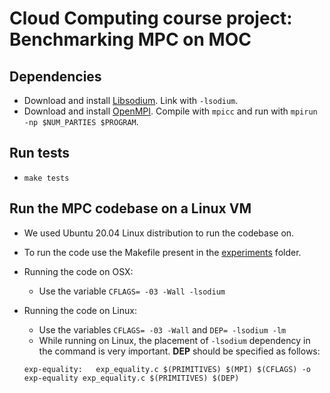 # Cloud Computing course project: Benchmarking MPC on MOC

## Dependencies
- Download and install [Libsodium](https://libsodium.gitbook.io/doc/installation). Link with `-lsodium`.
- Download and install [OpenMPI](https://www.open-mpi.org/software/ompi/v4.0/). Compile with `mpicc` and run with `mpirun -np $NUM_PARTIES $PROGRAM`.

## Run tests
- `make tests`

## Run the MPC codebase on a Linux VM
- We used Ubuntu 20.04 Linux distribution to run the codebase on.
- To run the code use the Makefile present in the [experiments](experiments) folder.
- Running the code on OSX:
    - Use the variable `CFLAGS= -03 -Wall -lsodium`
- Running the code on Linux:
    - Use the variables `CFLAGS= -03 -Wall` and `DEP= -lsodium -lm`
    - While running on Linux, the placement of `-lsodium` dependency in the command is very important. **DEP** should be specified as follows:

    `exp-equality:   exp_equality.c $(PRIMITIVES) $(MPI) $(CFLAGS) -o exp-equality exp_equality.c $(PRIMITIVES) $(DEP)`
